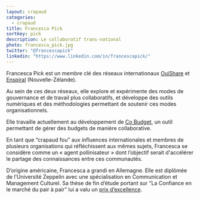 ```yaml
---
layout: crapaud
categories:
  - crapaud
title: Francesca Pick
sortkey: pick
description: Le collaboratif trans-national
photo: francesca_pick.jpg
twitter: "@francescapick"
linkedin: "https://www.linkedin.com/in/francescapick/"
---
```


Francesca Pick est un membre clé des réseaux internationaux [OuiShare][1] et [Enspiral][2] (Nouvelle-Zélande). 

Au sein de ces deux réseaux, elle explore et expérimente des modes de gouvernance et de travail plus collaboratifs, et développe des outils numériques et des méthodologies permettant de soutenir ces modes organisationnels. 

Elle travaille actuellement au développement de [Co Budget][3], un outil permettant de gérer des budgets de manière collaborative.

En tant que “crapaud fou” aux influences internationales et membres de plusieurs organisations qui réfléchissent aux mêmes sujets, Francesca se considère comme un « agent pollinisateur » dont l’objectif serait d'accélérer le partage des connaissances entre ces communautés.

D’origine américaine, Francesca a grandi en Allemagne. Elle est diplômée de l’Université Zeppelin avec une spécialisation en Communication et Management Culturel. Sa thèse de fin d’étude portant sur “La Confiance en le marché du pair à pair” lui a valu un [prix d’excellence][4]. 

[1]: http://ouishare.net/en
[2]: https://enspiral.com
[3]: http://cobudget.co
[4]: http://www.francescapick.com/collaborative-consumption-trust-p2p-thesis
